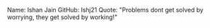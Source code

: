 Name: Ishan Jain
GitHub: Ishj21
Quote: "Problems dont get solved by worrying, they get solved by working!"
